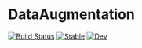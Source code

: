 # DataAugmentation

[![Build Status](https://github.com/lorenzoh/DataAugmentation.jl/workflows/CI/badge.svg)](https://github.com/lorenzoh/DataAugmentation.jl/actions)
[![Stable](https://img.shields.io/badge/docs-stable-blue.svg)](https://lorenzoh.github.io/DataAugmentation.jl/stable)
[![Dev](https://img.shields.io/badge/docs-dev-blue.svg)](https://lorenzoh.github.io/DataAugmentation.jl/dev)
